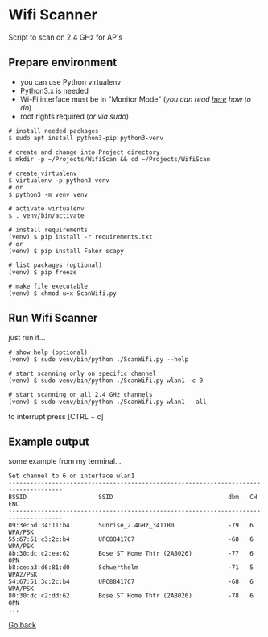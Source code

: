 # Wifi Scanner

Script to scan on 2.4 GHz for AP's

## Prepare environment

- you can use Python virtualenv
- Python3.x is needed
- Wi-Fi interface must be in "Monitor Mode" (_you can read [here](https://softwaretester.info/wifi-monitor-mode-basics/) how to do_)
- root rights required (_or via sudo_)

```shell
# install needed packages
$ sudo apt install python3-pip python3-venv

# create and change into Project directory
$ mkdir -p ~/Projects/WifiScan && cd ~/Projects/WifiScan

# create virtualenv
$ virtualenv -p python3 venv
# or
$ python3 -m venv venv

# activate virtualenv
$ . venv/bin/activate

# install requirements
(venv) $ pip install -r requirements.txt
# or
(venv) $ pip install Faker scapy

# list packages (optional)
(venv) $ pip freeze

# make file executable
(venv) $ chmod u+x ScanWifi.py 
```

## Run Wifi Scanner

just run it...

```shell
# show help (optional)
(venv) $ sudo venv/bin/python ./ScanWifi.py --help

# start scanning only on specific channel
(venv) $ sudo venv/bin/python ./ScanWifi.py wlan1 -c 9

# start scanning on all 2.4 GHz channels
(venv) $ sudo venv/bin/python ./ScanWifi.py wlan1 --all
```

to interrupt press [CTRL + c]

## Example output

some example from my terminal...

```shell
Set channel to 6 on interface wlan1
-------------------------------------------------------------------------------------
BSSID                    SSID                                dbm   CH      ENC
-------------------------------------------------------------------------------------
09:3e:5d:34:11:b4        Sunrise_2.4GHz_3411B0               -79   6       WPA/PSK
55:67:51:c3:2c:b4        UPC88417C7                          -68   6       WPA/PSK
8b:30:dc:c2:ea:62        Bose ST Home Thtr (2AB026)          -77   6       OPN
b8:ce:a3:d6:81:d0        Schwerthelm                         -71   5       WPA2/PSK
54:67:51:3c:2c:b4        UPC88417C7                          -68   6       WPA/PSK
80:30:dc:c2:dd:62        Bose ST Home Thtr (2AB026)          -78   6       OPN
...
```

[Go back](../README.md)

